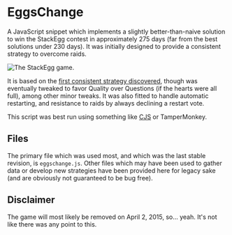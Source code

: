 # EggsChange

A JavaScript snippet which implements a slightly better-than-naive solution to win the StackEgg contest in approximately 275 days (far from the best solutions under 230 days). It was initially designed to provide a consistent strategy to overcome raids.

![The StackEgg game.](http://i.imgur.com/ZFHArx3.png)

It is based on the [first consistent strategy discovered](http://gaming.stackexchange.com/a/211951), though was eventually tweaked to favor Quality over Questions (if the hearts were all full), among other minor tweaks. It was also fitted to handle automatic restarting, and resistance to raids by always declining a restart vote.

This script was best run using something like [CJS](https://chrome.google.com/webstore/detail/custom-javascript-for-web/poakhlngfciodnhlhhgnaaelnpjljija) or TamperMonkey.

## Files

The primary file which was used most, and which was the last stable revision, is `eggschange.js`. Other files which may have been used to gather data or develop new strategies have been provided here for legacy sake (and are obviously not guaranteed to be bug free).

## Disclaimer

The game will most likely be removed on April 2, 2015, so... yeah. It's not like there was any point to this.